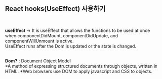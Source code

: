 
## React hooks(UseEffect) 사용하기
<br>

**useEffect** -> It is useEffect that allows the functions to be used at once when componentDidMount, componentDidUpdate, and componentWillUnmount is active.
<br>
UseEffect runs after the Dom is updated or the state is changed.
<br>
<br>

**Dom?** ; Document Object Model
<br>
*A method of expressing structured documents through objects, written in HTML.
*Web browsers use DOM to apply javascript and CSS to objects.
